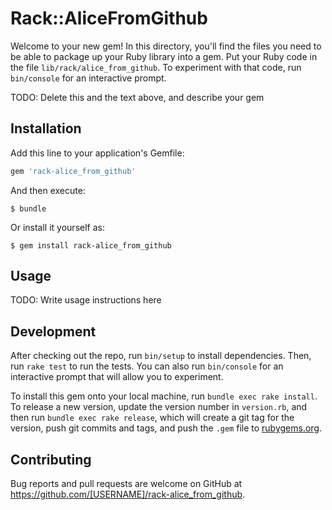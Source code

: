 # Rack::AliceFromGithub

Welcome to your new gem! In this directory, you'll find the files you need to be able to package up your Ruby library into a gem. Put your Ruby code in the file `lib/rack/alice_from_github`. To experiment with that code, run `bin/console` for an interactive prompt.

TODO: Delete this and the text above, and describe your gem

## Installation

Add this line to your application's Gemfile:

```ruby
gem 'rack-alice_from_github'
```

And then execute:

    $ bundle

Or install it yourself as:

    $ gem install rack-alice_from_github

## Usage

TODO: Write usage instructions here

## Development

After checking out the repo, run `bin/setup` to install dependencies. Then, run `rake test` to run the tests. You can also run `bin/console` for an interactive prompt that will allow you to experiment.

To install this gem onto your local machine, run `bundle exec rake install`. To release a new version, update the version number in `version.rb`, and then run `bundle exec rake release`, which will create a git tag for the version, push git commits and tags, and push the `.gem` file to [rubygems.org](https://rubygems.org).

## Contributing

Bug reports and pull requests are welcome on GitHub at https://github.com/[USERNAME]/rack-alice_from_github.

